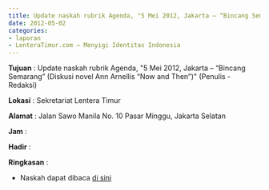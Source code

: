 ```yaml
---
title: Update naskah rubrik Agenda, "5 Mei 2012, Jakarta – “Bincang Semarang” (Diskusi novel Ann Arnellis “Now and Then”)" (Penulis - Redaksi)
date: 2012-05-02
categories:
- laporan
- LenteraTimur.com – Menyigi Identitas Indonesia
---
```


**Tujuan** : Update naskah rubrik Agenda, "5 Mei 2012, Jakarta – “Bincang Semarang” (Diskusi novel Ann Arnellis “Now and Then”)" (Penulis - Redaksi)

**Lokasi** : Sekretariat Lentera Timur 

**Alamat** : Jalan Sawo Manila No. 10 Pasar Minggu, Jakarta Selatan

**Jam** : 

**Hadir** :  


**Ringkasan** : 
* Naskah dapat dibaca [di sini](http://www.lenteratimur.com/5-mei-2012-jakarta-%E2%80%93-%E2%80%9Cbincang-semarang%E2%80%9D-diskusi-novel-ann-arnellis-%E2%80%9Cnow-and-then%E2%80%9D/)
